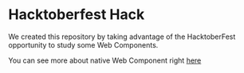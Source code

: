 # Hacktoberfest Hack

We created this repository by taking advantage of the HacktoberFest opportunity to study some Web Components.



You can see more about native Web Component right [here](https://developers.google.com/web/fundamentals/web-components)

